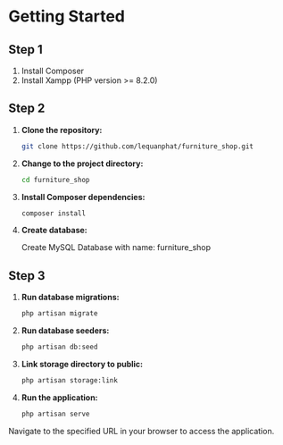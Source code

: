 # Getting Started

## Step 1

1. Install Composer
2. Install Xampp (PHP version >= 8.2.0)

## Step 2

1. **Clone the repository:**

    ```bash
    git clone https://github.com/lequanphat/furniture_shop.git
    ```

2. **Change to the project directory:**

    ```bash
    cd furniture_shop
    ```

3. **Install Composer dependencies:**

    ```bash
    composer install
    ```

4. **Create database:**

    Create MySQL Database with name: furniture_shop

## Step 3

1. **Run database migrations:**

    ```bash
    php artisan migrate
    ```

2. **Run database seeders:**

    ```bash
    php artisan db:seed
    ```

3. **Link storage directory to public:**

    ```bash
    php artisan storage:link
    ```

4. **Run the application:**

    ```bash
    php artisan serve
    ```

Navigate to the specified URL in your browser to access the application.
